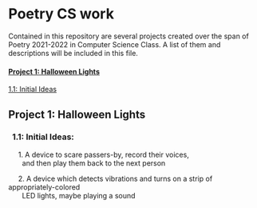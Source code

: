 

<h1>Poetry CS work</h1>
<p>Contained in this repository are several projects created over the span of Poetry 2021-2022 in Computer Science Class. A list of them and descriptions will be   included in this file.</p>

<h4><a href="#1">Project 1: Halloween Lights</a></h5>
<a href="#1.1"> 1.1: Initial Ideas</a>

<h2 id="1">Project 1: Halloween Lights</h4>
<h3 id="1.1">&nbsp;&nbsp;1.1: Initial Ideas: </h4>

<p>&nbsp;&nbsp;&nbsp;&nbsp;
1. A device to scare passers-by, record their voices,<br>
&nbsp;&nbsp;&nbsp;&nbsp;&nbsp;&nbsp;
and then play them back to the next person</p>
<p>&nbsp;&nbsp;&nbsp;&nbsp;
2. A device which detects vibrations and turns on a strip of appropriately-colored
<br>&nbsp;&nbsp;&nbsp;&nbsp;&nbsp;&nbsp;
LED lights, maybe playing a sound<br>
</p>

